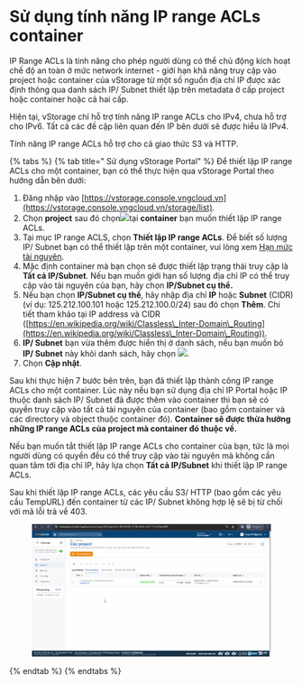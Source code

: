 # Sử dụng tính năng IP range ACLs container

IP Range ACLs là tính năng cho phép người dùng có thể chủ động kích hoạt chế độ an toàn ở mức network internet - giới hạn khả năng truy cập vào project hoặc container của vStorage từ một số nguồn địa chỉ IP được xác định thông qua danh sách IP/ Subnet thiết lập trên metadata ở cấp project hoặc container hoặc cả hai cấp.

Hiện tại, vStorage chỉ hỗ trợ tính năng IP range ACLs cho IPv4, chưa hỗ trợ cho IPv6. Tất cả các đề cập liên quan đến IP bên dưới sẽ được hiểu là IPv4.

Tính năng IP range ACLs hỗ trợ cho cả giao thức S3 và HTTP.



{% tabs %}
{% tab title=" Sử dụng vStorage Portal" %}
Để thiết lập IP range ACLs cho một container, bạn có thể thực hiện qua vStorage Portal theo hướng dẫn bên dưới:&#x20;

1. Đăng nhập vào [https://vstorage.console.vngcloud.vn](https://vstorage.console.vngcloud.vn/storage/list).
2. Chọn **project** sau đó chọn![](https://docs.vngcloud.vn/download/thumbnails/59802032/image2023-5-24\_9-5-19.png?version=1\&modificationDate=1684893919000\&api=v2)tại **container** bạn muốn thiết lập IP range ACLs.
3. Tại mục IP range ACLS, chọn **Thiết lập IP range ACLs**. Để biết số lượng IP/ Subnet bạn có thể thiết lập trên một container, vui lòng xem [Hạn mức tài nguyên](../../han-muc-tai-nguyen.md).
4. Mặc định container mà bạn chọn sẽ được thiết lập trạng thái truy cập là **Tất cả IP/Subnet**. Nếu bạn muốn giới hạn số lượng địa chỉ IP có thể truy cập vào tài nguyên của bạn, hãy chọn **IP/Subnet cụ thể.**
5. Nếu bạn chọn **IP/Subnet cụ thể**, hãy nhập địa chỉ **IP** hoặc **Subnet** (CIDR) (ví dụ: 125.212.100.101 hoặc 125.212.100.0/24) sau đó chọn **Thêm**. Chi tiết tham khảo tại IP address và CIDR ([https://en.wikipedia.org/wiki/Classless\_Inter-Domain\_Routing](https://en.wikipedia.org/wiki/Classless\_Inter-Domain\_Routing)).
6. **IP/ Subnet** bạn vừa thêm được hiển thị ở danh sách, nếu bạn muốn bỏ **IP/ Subnet** này khỏi danh sách, hãy chọn ![](https://docs.vngcloud.vn/download/thumbnails/59802032/image2023-5-9\_13-17-46.png?version=1\&modificationDate=1683613236000\&api=v2).
7. Chọn **Cập nhật**.

Sau khi thực hiện 7 bước bên trên, bạn đã thiết lập thành công IP range ACLs cho một container. Lúc này nếu bạn sử dụng địa chỉ IP Portal hoặc IP thuộc danh sách IP/ Subnet đã được thêm vào container thì bạn sẽ có quyền truy cập vào tất cả tài nguyên của container (bao gồm container và các directory và object thuộc container đó). **Container sẽ được thừa hưởng những IP range ACLs của project mà container đó thuộc về.**&#x20;

Nếu bạn muốn tắt thiết lập IP range ACLs cho container của bạn, tức là mọi người dùng có quyền đều có thể truy cập vào tài nguyên mà không cần quan tâm tới địa chỉ IP, hãy lựa chọn **Tất cả IP/Subnet** khi thiết lập IP range ACLs.

Sau khi thiết lập IP range ACLs, các yêu cầu S3/ HTTP (bao gồm các yêu cầu TempURL) đến container từ các IP/ Subnet không hợp lệ sẽ bị từ chối với mã lỗi trả về 403.

<figure><img src="../../../../.gitbook/assets/Su_dung_tinh_nang_IP_range_ACLs_Container.gif" alt=""><figcaption></figcaption></figure>
{% endtab %}
{% endtabs %}
